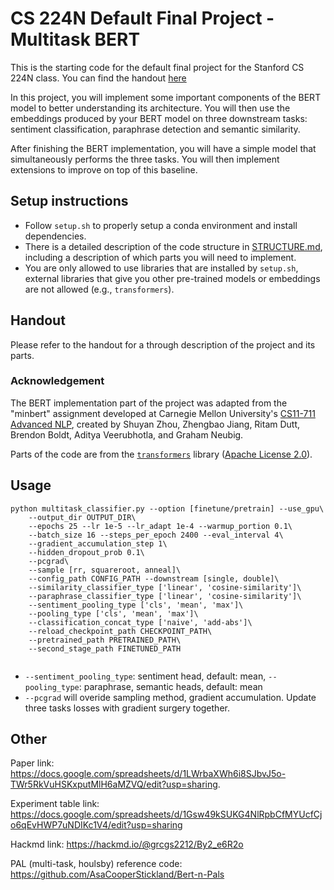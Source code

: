 # CS 224N Default Final Project - Multitask BERT

This is the starting code for the default final project for the Stanford CS 224N class. You can find the handout [here](https://web.stanford.edu/class/cs224n/project/default-final-project-bert-handout.pdf)

In this project, you will implement some important components of the BERT model to better understanding its architecture. 
You will then use the embeddings produced by your BERT model on three downstream tasks: sentiment classification, paraphrase detection and semantic similarity.

After finishing the BERT implementation, you will have a simple model that simultaneously performs the three tasks.
You will then implement extensions to improve on top of this baseline.

## Setup instructions

* Follow `setup.sh` to properly setup a conda environment and install dependencies.
* There is a detailed description of the code structure in [STRUCTURE.md](./STRUCTURE.md), including a description of which parts you will need to implement.
* You are only allowed to use libraries that are installed by `setup.sh`, external libraries that give you other pre-trained models or embeddings are not allowed (e.g., `transformers`).

## Handout

Please refer to the handout for a through description of the project and its parts.

### Acknowledgement

The BERT implementation part of the project was adapted from the "minbert" assignment developed at Carnegie Mellon University's [CS11-711 Advanced NLP](http://phontron.com/class/anlp2021/index.html),
created by Shuyan Zhou, Zhengbao Jiang, Ritam Dutt, Brendon Boldt, Aditya Veerubhotla, and Graham Neubig.

Parts of the code are from the [`transformers`](https://github.com/huggingface/transformers) library ([Apache License 2.0](./LICENSE)).
## Usage
```
python multitask_classifier.py --option [finetune/pretrain] --use_gpu\
	--output_dir OUTPUT_DIR\
    --epochs 25 --lr 1e-5 --lr_adapt 1e-4 --warmup_portion 0.1\
    --batch_size 16 --steps_per_epoch 2400 --eval_interval 4\
    --gradient_accumulation_step 1\
    --hidden_dropout_prob 0.1\
    --pcgrad\
    --sample [rr, squareroot, anneal]\
    --config_path CONFIG_PATH --downstream [single, double]\
    --similarity_classifier_type ['linear', 'cosine-similarity']\
    --paraphrase_classifier_type ['linear', 'cosine-similarity']\
    --sentiment_pooling_type ['cls', 'mean', 'max']\
    --pooling_type ['cls', 'mean', 'max']\
    --classification_concat_type ['naive', 'add-abs']\
    --reload_checkpoint_path CHECKPOINT_PATH\
    --pretrained_path PRETRAINED_PATH\
    --second_stage_path FINETUNED_PATH
    
```
- ```--sentiment_pooling_type```: sentiment head, default: mean, ```--pooling_type```: paraphrase, semantic heads, default: mean
- ```--pcgrad``` will overide sampling method, gradient accumulation. Update three tasks losses with gradient surgery together.
## Other
Paper link: https://docs.google.com/spreadsheets/d/1LWrbaXWh6i8SJbvJ5o-TWr5RkVuHSKxputMlH6aMZVQ/edit?usp=sharing. 

Experiment table link: https://docs.google.com/spreadsheets/d/1Gsw49kSUKG4NlRpbCfMYUcfCjo6qEvHWP7uNDIKc1V4/edit?usp=sharing

Hackmd link: https://hackmd.io/@grcgs2212/By2_e6R2o

PAL (multi-task, houlsby) reference code: https://github.com/AsaCooperStickland/Bert-n-Pals
